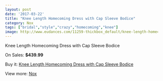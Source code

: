 ```yaml
---
layout: post
date: '2017-03-22'
title: "Knee Length Homecoming Dress with Cap Sleeve Bodice"
category: Nox
tags: ["bridal","style","crazy","homecoming","knee"]
image: http://www.eudances.com/11259-thickbox_default/knee-length-homecoming-dress-with-cap-sleeve-bodice.jpg
---
```

Knee Length Homecoming Dress with Cap Sleeve Bodice

On Sales: **$439.99**
<a href="https://www.eudances.com/en/nox/3586-knee-length-homecoming-dress-with-cap-sleeve-bodice.html"><amp-img layout="responsive" width="600" height="600" src="//www.eudances.com/11259-thickbox_default/knee-length-homecoming-dress-with-cap-sleeve-bodice.jpg" alt="Knee Length Homecoming Dress with Cap Sleeve Bodice 0" /></a>
<a href="https://www.eudances.com/en/nox/3586-knee-length-homecoming-dress-with-cap-sleeve-bodice.html"><amp-img layout="responsive" width="600" height="600" src="//www.eudances.com/11266-thickbox_default/knee-length-homecoming-dress-with-cap-sleeve-bodice.jpg" alt="Knee Length Homecoming Dress with Cap Sleeve Bodice 1" /></a>
<a href="https://www.eudances.com/en/nox/3586-knee-length-homecoming-dress-with-cap-sleeve-bodice.html"><amp-img layout="responsive" width="600" height="600" src="//www.eudances.com/11265-thickbox_default/knee-length-homecoming-dress-with-cap-sleeve-bodice.jpg" alt="Knee Length Homecoming Dress with Cap Sleeve Bodice 2" /></a>
<a href="https://www.eudances.com/en/nox/3586-knee-length-homecoming-dress-with-cap-sleeve-bodice.html"><amp-img layout="responsive" width="600" height="600" src="//www.eudances.com/11264-thickbox_default/knee-length-homecoming-dress-with-cap-sleeve-bodice.jpg" alt="Knee Length Homecoming Dress with Cap Sleeve Bodice 3" /></a>
<a href="https://www.eudances.com/en/nox/3586-knee-length-homecoming-dress-with-cap-sleeve-bodice.html"><amp-img layout="responsive" width="600" height="600" src="//www.eudances.com/11263-thickbox_default/knee-length-homecoming-dress-with-cap-sleeve-bodice.jpg" alt="Knee Length Homecoming Dress with Cap Sleeve Bodice 4" /></a>
<a href="https://www.eudances.com/en/nox/3586-knee-length-homecoming-dress-with-cap-sleeve-bodice.html"><amp-img layout="responsive" width="600" height="600" src="//www.eudances.com/11262-thickbox_default/knee-length-homecoming-dress-with-cap-sleeve-bodice.jpg" alt="Knee Length Homecoming Dress with Cap Sleeve Bodice 5" /></a>
<a href="https://www.eudances.com/en/nox/3586-knee-length-homecoming-dress-with-cap-sleeve-bodice.html"><amp-img layout="responsive" width="600" height="600" src="//www.eudances.com/11261-thickbox_default/knee-length-homecoming-dress-with-cap-sleeve-bodice.jpg" alt="Knee Length Homecoming Dress with Cap Sleeve Bodice 6" /></a>
<a href="https://www.eudances.com/en/nox/3586-knee-length-homecoming-dress-with-cap-sleeve-bodice.html"><amp-img layout="responsive" width="600" height="600" src="//www.eudances.com/11260-thickbox_default/knee-length-homecoming-dress-with-cap-sleeve-bodice.jpg" alt="Knee Length Homecoming Dress with Cap Sleeve Bodice 7" /></a>

Buy it: [Knee Length Homecoming Dress with Cap Sleeve Bodice](https://www.eudances.com/en/nox/3586-knee-length-homecoming-dress-with-cap-sleeve-bodice.html "Knee Length Homecoming Dress with Cap Sleeve Bodice")

View more: [Nox](https://www.eudances.com/en/77-Nox "Nox")